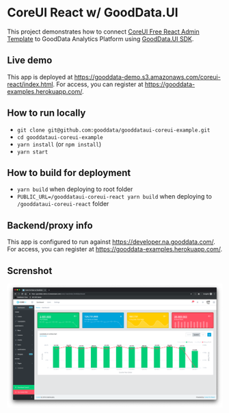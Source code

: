 # CoreUI React w/ GoodData.UI

This project demonstrates how to connect [CoreUI Free React Admin Template](https://coreui.io/react/) to GoodData Analytics Platform using [GoodData.UI SDK](https://sdk.gooddata.com/gooddata-ui/).

## Live demo

This app is deployed at https://gooddata-demo.s3.amazonaws.com/coreui-react/index.html. For access, you can register at https://gooddata-examples.herokuapp.com/.

## How to run locally

* `git clone git@github.com:gooddata/gooddataui-coreui-example.git`
* `cd gooddataui-coreui-example`
* `yarn install` (or `npm install`)
* `yarn start`

## How to build for deployment

* `yarn build` when deploying to root folder
* `PUBLIC_URL=/gooddataui-coreui-react yarn build` when deploying to `/gooddataui-coreui-react` folder

## Backend/proxy info

This app is configured to run against https://developer.na.gooddata.com/. For access, you can register at https://gooddata-examples.herokuapp.com/.

## Screnshot

![homepage](./public/screen.png "Homepage")
